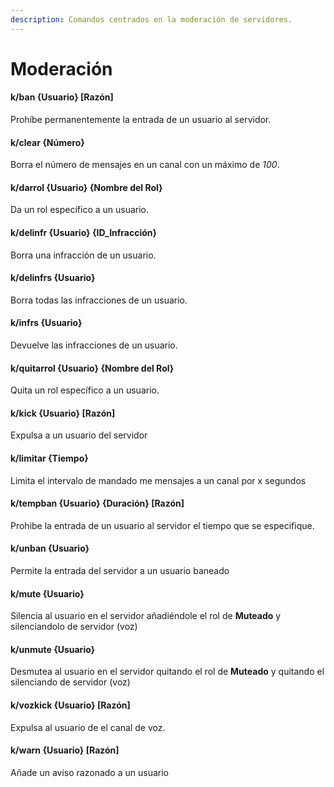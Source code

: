 ```yaml
---
description: Comandos centrados en la moderación de servidores.
---
```


# Moderación

#### k/ban {Usuario} \[Razón\]

Prohíbe permanentemente la entrada de un usuario al servidor.

#### k/clear {Número}

Borra el número de mensajes en un canal con un máximo de _100_.

#### k/darrol {Usuario} {Nombre del Rol}

Da un rol específico a un usuario.

#### k/delinfr {Usuario} {ID\_Infracción}

Borra una infracción de un usuario.

#### k/delinfrs {Usuario}

Borra todas las infracciones de un usuario.

#### k/infrs {Usuario}

Devuelve las infracciones de un usuario.

#### k/quitarrol {Usuario} {Nombre del Rol}

Quita un rol específico a un usuario.

#### k/kick {Usuario} \[Razón\]

Expulsa a un usuario del servidor

#### k/limitar {Tiempo}

Limita el intervalo de mandado me mensajes a un canal por x segundos

#### k/tempban {Usuario} {Duración} \[Razón\]

Prohibe la entrada de un usuario al servidor el tiempo que se especifique.

#### k/unban {Usuario}

Permite la entrada del servidor a un usuario baneado

#### k/mute {Usuario}

Silencia al usuario en el servidor añadiéndole el rol de **Muteado** y silenciandolo de servidor \(voz\)

#### k/unmute {Usuario}

Desmutea al usuario en el servidor quitando el rol de **Muteado** y quitando el silenciando de servidor \(voz\)

#### k/vozkick {Usuario} \[Razón\]

Expulsa al usuario de el canal de voz.

#### k/warn {Usuario} \[Razón\]

Añade un aviso razonado a un usuario

